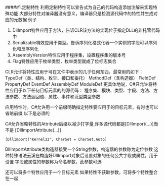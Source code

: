 #####1.定制特性
利用定制特性可以宣告式为自己的代码构造添加注解来实现特殊功能
大部分特性对编译器没有意义，编译器只是检测源代码中的特性并生成对应的元数据
例子
1. DllImport特性应用于方法，告诉CLR该方法的实现位于指定DLL的非托管代码中
2. Serializable特效应用于类型。告诉序列化格式化器一个实例的字段可以序列化和反序列化
3. AssemblyVersion特性应用于程序集，设置程序集的版本号
4. Flag特性应用于枚举类型，枚举类型就成了位标志集合

CLR允许将特性应用于可在文件中表示的几乎任何东西，最常用的如下：
TypeDef（类、结构、枚举、接口和委托）
MethodDef（含构造器）
FieldDef
PropertyDef
EventDef
AssemblyDef
ModuleDef
更具体地说，C#只允许将特性应用于以下任何目标元素的的源代码：
程序集、模块、类型、字段、方法、方法参数、方法返回值、属性、事件和泛型类型参数

应用特性时，C#允许用一个前缀明确指定特性要应用于的目标元素，有时也可以省略前缀
以下是必须的

C#允许省略特性的Attribute后缀以减少打字量,许多源代码都是[DllImport(...)]而不是
[DllImportAttribute(...)]

```
[DllImport("Kernel32", CharSet = CharSet.Auto]
```
DllImportAttribute类构造器接受一个String参数，构造器的参数称为定位参数
这种特殊语法云溪在构造好DllImport对象后设置对象的任何公共字段或属性，用于设置
字段或属性的参数称为命名参数，此参数可选

还可以将多个特性应用于一个目标元素
如果特性不获取参数，可将多个特性整合在一起

